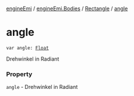 [engineEmi](../../index.md) / [engineEmi.Bodies](../index.md) / [Rectangle](index.md) / [angle](./angle.md)

# angle

`var angle: `[`Float`](https://kotlinlang.org/api/latest/jvm/stdlib/kotlin/-float/index.html)

Drehwinkel in Radiant

### Property

`angle` - Drehwinkel in Radiant